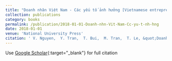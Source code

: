 ```yaml
---
title: "Doanh nhân Việt Nam - Các yếu tố ảnh hưởng [Vietnamese entrepreneurs – Factors affecting performance]"
collection: publications
category: books
permalink: /publication/2018-01-01-Doanh-nhn-Vit-Nam-Cc-yu-t-nh-hng
date: 2018-01-01
venue: 'National University Press'
citation: ' V. Nguyen,  Y. Tran,  T. Bui,  M. Tran,  T. Le, &quot;Doanh nhân Việt Nam - Các yếu tố ảnh hưởng [Vietnamese entrepreneurs – Factors affecting performance].&quot; *National University Press*, 2018.'
---
```

Use [Google Scholar](https://scholar.google.com/scholar?q=Doanh+nhân+Việt+Nam+++Các+yếu+tố+ảnh+hưởng[Vietnamese+entrepreneurs+–+Factors+affecting+performance]){:target="_blank"} for full citation
